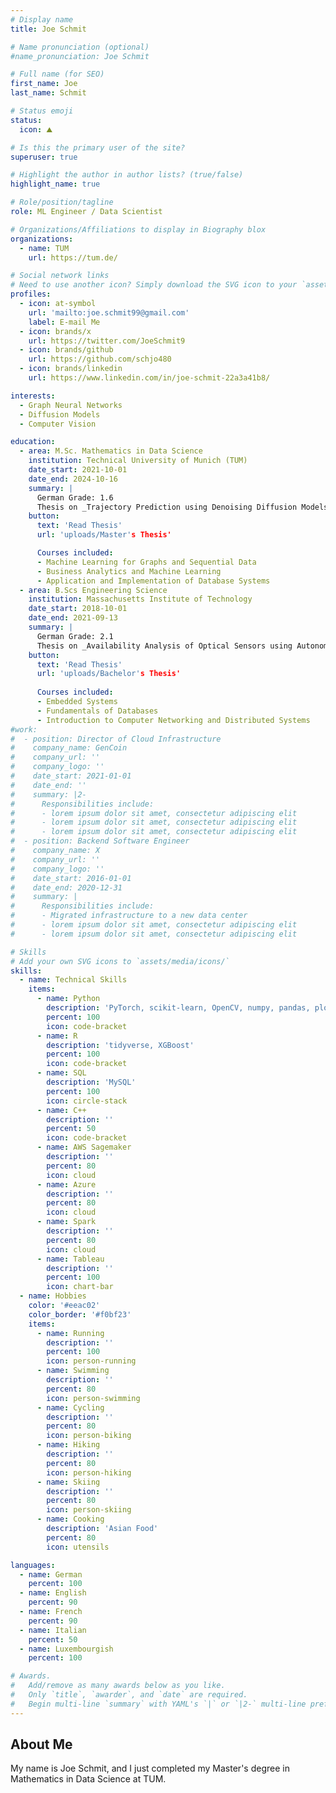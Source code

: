```yaml
---
# Display name
title: Joe Schmit

# Name pronunciation (optional)
#name_pronunciation: Joe Schmit

# Full name (for SEO)
first_name: Joe
last_name: Schmit

# Status emoji
status:
  icon: ⛰️

# Is this the primary user of the site?
superuser: true

# Highlight the author in author lists? (true/false)
highlight_name: true

# Role/position/tagline
role: ML Engineer / Data Scientist

# Organizations/Affiliations to display in Biography blox
organizations:
  - name: TUM
    url: https://tum.de/

# Social network links
# Need to use another icon? Simply download the SVG icon to your `assets/media/icons/` folder.
profiles:
  - icon: at-symbol
    url: 'mailto:joe.schmit99@gmail.com'
    label: E-mail Me
  - icon: brands/x
    url: https://twitter.com/JoeSchmit9
  - icon: brands/github
    url: https://github.com/schjo480
  - icon: brands/linkedin
    url: https://www.linkedin.com/in/joe-schmit-22a3a41b8/

interests:
  - Graph Neural Networks
  - Diffusion Models
  - Computer Vision

education:
  - area: M.Sc. Mathematics in Data Science
    institution: Technical University of Munich (TUM)
    date_start: 2021-10-01
    date_end: 2024-10-16
    summary: |
      German Grade: 1.6
      Thesis on _Trajectory Prediction using Denoising Diffusion Models_. Supervised by [Prof. Stephan Günnemann](https://www.cs.cit.tum.de/daml/guennemann/)
    button:
      text: 'Read Thesis'
      url: 'uploads/Master's Thesis'

      Courses included:
      - Machine Learning for Graphs and Sequential Data
      - Business Analytics and Machine Learning
      - Application and Implementation of Database Systems
  - area: B.Scs Engineering Science
    institution: Massachusetts Institute of Technology
    date_start: 2018-10-01
    date_end: 2021-09-13
    summary: |
      German Grade: 2.1
      Thesis on _Availability Analysis of Optical Sensors using Autonomous Driving Data_. Supervised by [Prof. Markus Lienkamp](https://www.mos.ed.tum.de/ftm/personen/mitarbeiter/prof-dr-ing-markus-lienkamp-lebenslauf/)
    button:
      text: 'Read Thesis'
      url: 'uploads/Bachelor's Thesis'
      
      Courses included:
      - Embedded Systems
      - Fundamentals of Databases
      - Introduction to Computer Networking and Distributed Systems
#work:
#  - position: Director of Cloud Infrastructure
#    company_name: GenCoin
#    company_url: ''
#    company_logo: ''
#    date_start: 2021-01-01
#    date_end: ''
#    summary: |2-
#      Responsibilities include:
#      - lorem ipsum dolor sit amet, consectetur adipiscing elit
#      - lorem ipsum dolor sit amet, consectetur adipiscing elit
#      - lorem ipsum dolor sit amet, consectetur adipiscing elit
#  - position: Backend Software Engineer
#    company_name: X
#    company_url: ''
#    company_logo: ''
#    date_start: 2016-01-01
#    date_end: 2020-12-31
#    summary: |
#      Responsibilities include:
#      - Migrated infrastructure to a new data center
#      - lorem ipsum dolor sit amet, consectetur adipiscing elit
#      - lorem ipsum dolor sit amet, consectetur adipiscing elit

# Skills
# Add your own SVG icons to `assets/media/icons/`
skills:
  - name: Technical Skills
    items:
      - name: Python
        description: 'PyTorch, scikit-learn, OpenCV, numpy, pandas, plotly'
        percent: 100
        icon: code-bracket
      - name: R
        description: 'tidyverse, XGBoost'
        percent: 100
        icon: code-bracket
      - name: SQL
        description: 'MySQL'
        percent: 100
        icon: circle-stack
      - name: C++
        description: ''
        percent: 50
        icon: code-bracket
      - name: AWS Sagemaker
        description: ''
        percent: 80
        icon: cloud
      - name: Azure
        description: ''
        percent: 80
        icon: cloud
      - name: Spark
        description: ''
        percent: 80
        icon: cloud
      - name: Tableau
        description: ''
        percent: 100
        icon: chart-bar
  - name: Hobbies
    color: '#eeac02'
    color_border: '#f0bf23'
    items:
      - name: Running
        description: ''
        percent: 100
        icon: person-running
      - name: Swimming
        description: ''
        percent: 80
        icon: person-swimming
      - name: Cycling
        description: ''
        percent: 80
        icon: person-biking
      - name: Hiking
        description: ''
        percent: 80
        icon: person-hiking
      - name: Skiing
        description: ''
        percent: 80
        icon: person-skiing
      - name: Cooking
        description: 'Asian Food'
        percent: 80
        icon: utensils

languages:
  - name: German
    percent: 100
  - name: English
    percent: 90
  - name: French
    percent: 90
  - name: Italian
    percent: 50
  - name: Luxembourgish
    percent: 100

# Awards.
#   Add/remove as many awards below as you like.
#   Only `title`, `awarder`, and `date` are required.
#   Begin multi-line `summary` with YAML's `|` or `|2-` multi-line prefix and indent 2 spaces below.
---
```

## About Me

My name is Joe Schmit, and I just completed my Master's degree in Mathematics in Data Science at TUM.